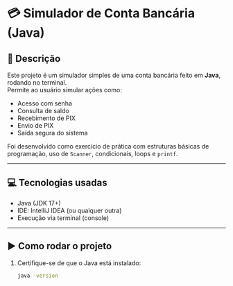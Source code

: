 
# 💳 Simulador de Conta Bancária (Java)

## 📌 Descrição

Este projeto é um simulador simples de uma conta bancária feito em **Java**, rodando no terminal.  
Permite ao usuário simular ações como:

- Acesso com senha
- Consulta de saldo
- Recebimento de PIX
- Envio de PIX
- Saída segura do sistema

Foi desenvolvido como exercício de prática com estruturas básicas de programação, uso de `Scanner`, condicionais, loops e `printf`.

---

## 💻 Tecnologias usadas

- Java (JDK 17+)
- IDE: IntelliJ IDEA (ou qualquer outra)
- Execução via terminal (console)

---

## ▶️ Como rodar o projeto

1. Certifique-se de que o Java está instalado:
   ```bash
   java -version
